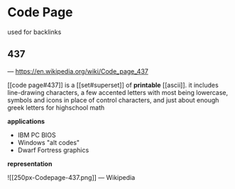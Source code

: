 # Code Page

used for backlinks

## 437

&mdash; <https://en.wikipedia.org/wiki/Code_page_437>

[[code page#437]] is a [[set#superset]] of **printable** [[ascii]]. it includes line-drawing characters, a few accented letters with most being lowercase, symbols and icons in place of control characters, and just about enough greek letters for highschool math

**applications**

- IBM PC BIOS
- Windows "alt codes"
- Dwarf Fortress graphics

**representation**

![[250px-Codepage-437.png]] &mdash; Wikipedia
